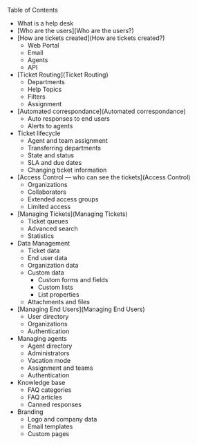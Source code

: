 Table of Contents

* What is a help desk
* [Who are the users](Who are the users?)
* [How are tickets created](How are tickets created?)
  * Web Portal
  * Email
  * Agents
  * API
* [Ticket Routing](Ticket Routing)
  * Departments
  * Help Topics
  * Filters
  * Assignment
* [Automated correspondance](Automated correspondance)
  * Auto responses to end users
  * Alerts to agents
* Ticket lifecycle
  * Agent and team assignment
  * Transferring departments
  * State and status
  * SLA and due dates
  * Changing ticket information
* [Access Control — who can see the tickets](Access Control)
  * Organizations
  * Collaborators
  * Extended access groups
  * Limited access
* [Managing Tickets](Managing Tickets)
  * Ticket queues
  * Advanced search
  * Statistics
* Data Management
  * Ticket data
  * End user data
  * Organization data
  * Custom data
    * Custom forms and fields
    * Custom lists
    * List properties
  * Attachments and files
* [Managing End Users](Managing End Users)
  * User directory
  * Organizations
  * Authentication
* Managing agents
  * Agent directory
  * Administrators
  * Vacation mode
  * Assignment and teams
  * Authentication
* Knowledge base
  * FAQ categories
  * FAQ articles
  * Canned responses
* Branding
  * Logo and company data
  * Email templates
  * Custom pages